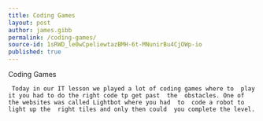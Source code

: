 ```yaml
---
title: Coding Games
layout: post
author: james.gibb
permalink: /coding-games/
source-id: 1sRWD_le0wCpeliewtazBMH-6t-MNunirBu4CjOWp-io
published: true
---
```

Coding Games

     Today in our IT lesson we played a lot of coding games where to  play it you had to do the right code tp get past  the  obstacles. One of the websites was called Lightbot where you had  to  code a robot to light up the  right tiles and only then could  you complete the level.   

